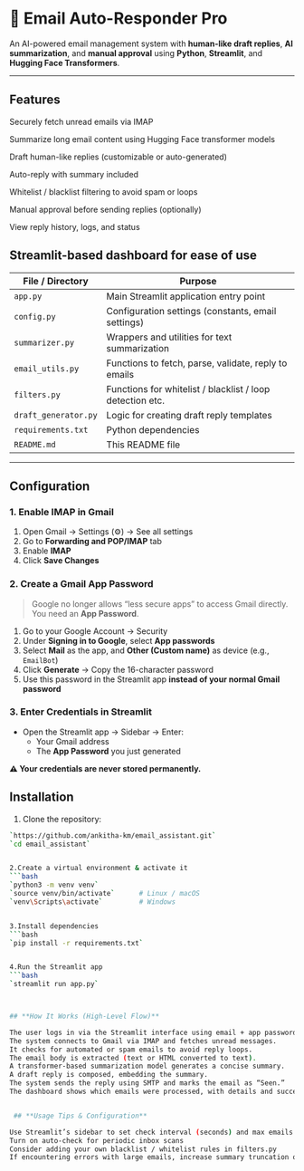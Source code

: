 # 📧 Email Auto-Responder Pro

An AI-powered email management system with **human-like draft replies**, **AI summarization**, and **manual approval** using **Python**, **Streamlit**, and **Hugging Face Transformers**.

---




## Features

Securely fetch unread emails via IMAP

Summarize long email content using Hugging Face transformer models

Draft human-like replies (customizable or auto-generated)

Auto-reply with summary included

Whitelist / blacklist filtering to avoid spam or loops

Manual approval before sending replies (optionally)

View reply history, logs, and status

Streamlit-based dashboard for ease of use
------


| File / Directory     | Purpose                                                   |
| -------------------- | --------------------------------------------------------- |
| `app.py`             | Main Streamlit application entry point                    |
| `config.py`          | Configuration settings (constants, email settings)        |
| `summarizer.py`      | Wrappers and utilities for text summarization             |
| `email_utils.py`     | Functions to fetch, parse, validate, reply to emails      |
| `filters.py`         | Functions for whitelist / blacklist / loop detection etc. |
| `draft_generator.py` | Logic for creating draft reply templates                  |
| `requirements.txt`   | Python dependencies                                       |
| `README.md`          | This README file                                          |


---
## Configuration

### 1. Enable IMAP in Gmail
1. Open Gmail → Settings (⚙️) → See all settings  
2. Go to **Forwarding and POP/IMAP** tab  
3. Enable **IMAP**  
4. Click **Save Changes**

### 2. Create a Gmail App Password
> Google no longer allows “less secure apps” to access Gmail directly. You need an **App Password**.

1. Go to your Google Account → Security  
2. Under **Signing in to Google**, select **App passwords**  
3. Select **Mail** as the app, and **Other (Custom name)** as device (e.g., `EmailBot`)  
4. Click **Generate** → Copy the 16-character password  
5. Use this password in the Streamlit app **instead of your normal Gmail password**

### 3. Enter Credentials in Streamlit
- Open the Streamlit app → Sidebar → Enter:  
  - Your Gmail address  
  - The **App Password** you just generated  

**⚠️ Your credentials are never stored permanently.**




## Installation

1. Clone the repository:
```bash
`https://github.com/ankitha-km/email_assistant.git`
`cd email_assistant`


2.Create a virtual environment & activate it
```bash
`python3 -m venv venv`
`source venv/bin/activate`      # Linux / macOS
`venv\Scripts\activate`         # Windows


3.Install dependencies
```bash
`pip install -r requirements.txt`


4.Run the Streamlit app
```bash
`streamlit run app.py`



## **How It Works (High-Level Flow)**

The user logs in via the Streamlit interface using email + app password.
The system connects to Gmail via IMAP and fetches unread messages.
It checks for automated or spam emails to avoid reply loops.
The email body is extracted (text or HTML converted to text).
A transformer-based summarization model generates a concise summary.
A draft reply is composed, embedding the summary.
The system sends the reply using SMTP and marks the email as “Seen.”
The dashboard shows which emails were processed, with details and success status.


 ## **Usage Tips & Configuration**

Use Streamlit’s sidebar to set check interval (seconds) and max emails per check
Turn on auto-check for periodic inbox scans
Consider adding your own blacklist / whitelist rules in filters.py
If encountering errors with large emails, increase summary truncation or fallback to manual reading
















